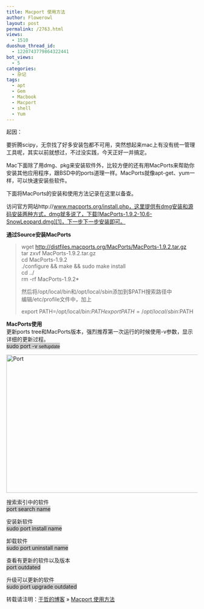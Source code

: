 ```yaml
---
title: Macport 使用方法
author: Flowerowl
layout: post
permalink: /2763.html
views:
  - 1510
duoshuo_thread_id:
  - 1220743779864322441
bot_views:
  - 5
categories:
  - 杂记
tags:
  - apt
  - Gem
  - Macbook
  - Macport
  - shell
  - Yum
---
```

起因：

要折腾scipy，无奈找了好多安装包都不可用，突然想起来mac上有没有统一管理工具呢，其实以前就想过，不过没实践，今天正好一并搞定。

Mac下面除了用dmg、pkg来安装软件外，比较方便的还有用MacPorts来帮助你安装其他应用程序，跟BSD中的ports道理一样。MacPorts就像apt-get、yum一样，可以快速安装些软件。

下面将MacPorts的安装和使用方法记录在这里以备查。

访问官方网站http://www.macports.org/install.php，这里提供有dmg安装和源码安装两种方式，dmg就多说了，下载[MacPorts-1.9.2-10.6-SnowLeopard.dmg][1]，下一步下一步安装即可。

**通过Source安装MacPorts**

> wget http://distfiles.macports.org/MacPorts/MacPorts-1.9.2.tar.gz  
> tar zxvf MacPorts-1.9.2.tar.gz  
> cd MacPorts-1.9.2  
> ./configure && make && sudo make install  
> cd ../  
> rm -rf MacPorts-1.9.2*
> 
> 然后将/opt/local/bin和/opt/local/sbin添加到$PATH搜索路径中  
> 编辑/etc/profile文件中，加上
> 
> export PATH=/opt/local/bin:$PATH  
> export PATH=/opt/local/sbin:$PATH

**MacPorts使用**  
更新ports tree和MacPorts版本，强烈推荐第一次运行的时候使用-v参数，显示详细的更新过程。  
<span style="background-color: #cccccc; width: 480px;">sudo port -v <span style="font-family: Helvetica; font-size: 12px;">selfupdate</span></span>

<img title="port.gif" src="http://lazynight.me/wp-content/uploads/2012/12/port.gif" alt="Port" width="600" height="363" border="0" />

搜索索引中的软件  
<span style="background-color: #cccccc; width: 480px;">port search name</span>

安装新软件  
<span style="background-color: #cccccc; width: 480px;">sudo port install name</span>

卸载软件  
<span style="background-color: #cccccc; width: 480px;">sudo port uninstall name</span>

查看有更新的软件以及版本  
<span style="background-color: #cccccc; width: 480px;">port outdated</span>

升级可以更新的软件  
<span style="background-color: #cccccc; width: 480px;">sudo port upgrade outdated</span>

转载请注明：[于哲的博客][2] &raquo; [Macport 使用方法][3]

 [1]: http://distfiles.macports.org/MacPorts/MacPorts-1.9.2-10.6-SnowLeopard.dmg
 [2]: http://localhost/wordpress
 [3]: http://localhost/wordpress/2763.html